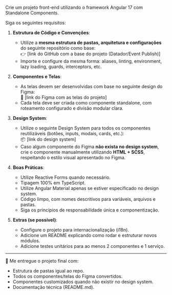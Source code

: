 Crie um projeto front-end utilizando o framework Angular 17 com Standalone Components.

Siga os seguintes requisitos:

1. **Estrutura de Código e Convenções**:
   - Utilize a **mesma estrutura de pastas, arquitetura e configurações** do seguinte repositório como base:  
     👉 [link do GitHub com a base do projeto (Datador/Event Publish)]
   - Importe e configure da mesma forma: aliases, linting, environment, lazy loading, guards, interceptors, etc.

2. **Componentes e Telas**:
   - As telas devem ser desenvolvidas com base no seguinte design do Figma:  
     🎨 [link do Figma com as telas do projeto]
   - Cada tela deve ser criada como componente standalone, com roteamento configurado e divisão modular clara.

3. **Design System**:
   - Utilize o seguinte Design System para todos os componentes reutilizáveis (botões, inputs, modais, cards, etc.):  
     📦 [link do design system]
   - Caso algum componente do Figma **não exista no design system**, crie o componente manualmente utilizando **HTML + SCSS**, respeitando o estilo visual apresentado no Figma.

4. **Boas Práticas**:
   - Utilize Reactive Forms quando necessário.
   - Tipagem 100% em TypeScript.
   - Utilize Angular Material apenas se estiver especificado no design system.
   - Código limpo, com nomes descritivos para variáveis, arquivos e pastas.
   - Siga os princípios de responsabilidade única e componentização.

5. **Extras (se possível)**:
   - Configure o projeto para internacionalização (i18n).
   - Adicione um README explicando como rodar e estruturar novos módulos.
   - Adicione testes unitários para ao menos 2 componentes e 1 serviço.

---

🔧 Me entregue o projeto final com:
- Estrutura de pastas igual ao repo.
- Todos os componentes/telas do Figma convertidos.
- Componentes customizados quando não existir no design system.
- Documentação técnica (README.md).

